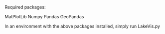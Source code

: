 Required packages:

MatPlotLib
Numpy
Pandas
GeoPandas

In an environment with the above packages installed, simply run LakeVis.py